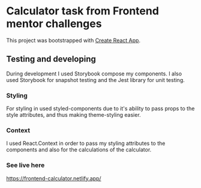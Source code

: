 # Calculator task from Frontend mentor challenges

This project was bootstrapped with [Create React App](https://github.com/facebook/create-react-app).

## Testing and developing

During development I used Storybook compose my components.
I also used Storybook for snapshot testing and the Jest library for unit testing.

### Styling

For styling in used styled-components due to it's ability to pass props to the style attributes, and thus making theme-styling easier.

### Context

I used React.Context in order to pass my styling attributes to the components and also for the calculations of the calculator.

### See live here

https://frontend-calculator.netlify.app/

